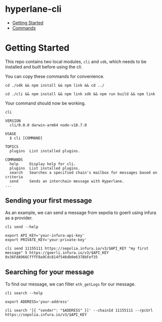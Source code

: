 hyperlane-cli
=================

<!-- toc -->
* [Getting Started](#usage)
* [Commands](#commands)
<!-- tocstop -->

# Getting Started
<!-- usage -->
This repo contains two local modules, `cli` and `sdk`, which needs to be installed and
built before using the cli. 

You can copy these commands for convenience.

```sh-session
cd ./sdk && npm install && npm link && cd ../
```

```sh-session
cd ./cli && npm install && npm link sdk && npm run build && npm link
```

Your command should now be working.

```sh-session
cli

VERSION
  cli/0.0.0 darwin-arm64 node-v18.7.0

USAGE
  $ cli [COMMAND]

TOPICS
  plugins  List installed plugins.

COMMANDS
  help     Display help for cli.
  plugins  List installed plugins.
  search   Searches a specified chain's mailbox for messages based on criteria
  send     Sends an interchain message with Hyperlane.
...
```

## Sending your first message

As an example, we can send a message from sepolia to goerli using infura as a provider.

```sh-session
cli send --help
```

```sh-session
export API_KEY='your-infura-api-key'
export PRIVATE_KEY='your-private-key'
```

```sh-session
cli send 11155111 https://sepolia.infura.io/v3/$API_KEY "my first message" 5 https://goerli.infura.io/v3/$API_KEY 0x36FdA966CfffF8a9Cdc814f546db0e6378bFef35
```

## Searching for your message

To find our message, we can filter `eth_getLogs` for our message.

```sh-session
cli search --help
```

```sh-session
export ADDRESS='your-address'
```

```sh-session
cli search '[{ "sender": "$ADDRESS" }]' --chainId 11155111 --rpcUrl https://sepolia.infura.io/v3/$API_KEY
```
